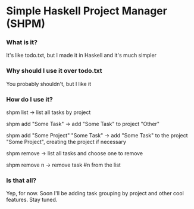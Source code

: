 # Simple Haskell Project Manager (SHPM)

### What is it?
It's like todo.txt, but I made it in Haskell and it's much simpler

### Why should I use it over todo.txt
You probably shouldn't, but I like it

### How do I use it?
shpm list -> list all tasks by project

shpm add "Some Task" -> add "Some Task" to project "Other"

shpm add "Some Project" "Some Task" -> add "Some Task" to the project "Some Project", creating the project if necessary

shpm remove -> list all tasks and choose one to remove

shpm remove n -> remove task #n from the list

### Is that all?
Yep, for now.  Soon I'll be adding task grouping by project and other cool features.  Stay tuned.
